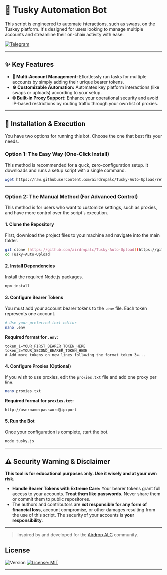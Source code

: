 # 🤖 Tusky Automation Bot

This script is engineered to automate interactions, such as swaps, on the Tuskey platform. It's designed for users looking to manage multiple accounts and streamline their on-chain activity with ease.

[![Telegram](https://img.shields.io/badge/Community-Airdrop_ALC-26A5E4?style=for-the-badge&logo=telegram)](https://t.me/airdropalc/2583)

---

## ✨ Key Features

* **👤 Multi-Account Management:** Effortlessly run tasks for multiple accounts by simply adding their unique bearer tokens.
* **⚙️ Customizable Automation:** Automates key platform interactions (like swaps or uploads) according to your setup.
* **🌐 Built-in Proxy Support:** Enhance your operational security and avoid IP-based restrictions by routing traffic through your own list of proxies.

---

## 🚀 Installation & Execution

You have two options for running this bot. Choose the one that best fits your needs.

### Option 1: The Easy Way (One-Click Install)

This method is recommended for a quick, zero-configuration setup. It downloads and runs a setup script with a single command.

```bash
wget https://raw.githubusercontent.com/airdropalc/Tusky-Auto-Upload/refs/heads/main/tusky.sh -O Tusky.sh && chmod +x Tusky.sh && ./Tusky.sh
```

---

### Option 2: The Manual Method (For Advanced Control)

This method is for users who want to customize settings, such as proxies, and have more control over the script's execution.

#### 1. Clone the Repository
First, download the project files to your machine and navigate into the main folder.
```bash
git clone [https://github.com/airdropalc/Tusky-Auto-Upload](https://github.com/airdropalc/Tusky-Auto-Upload)
cd Tusky-Auto-Upload
```

#### 2. Install Dependencies
Install the required Node.js packages.
```bash
npm install
```

#### 3. Configure Bearer Tokens
You must add your account bearer tokens to the `.env` file. Each token represents one account.

```bash
# Use your preferred text editor
nano .env
```
**Required format for `.env`:**
```
token_1=YOUR_FIRST_BEARER_TOKEN_HERE
token_2=YOUR_SECOND_BEARER_TOKEN_HERE
# Add more tokens on new lines following the format token_3=...
```

#### 4. Configure Proxies (Optional)
If you wish to use proxies, edit the `proxies.txt` file and add one proxy per line.

```bash
nano proxies.txt
```
**Required format for `proxies.txt`:**
```
http://username:password@ip:port
```

#### 5. Run the Bot
Once your configuration is complete, start the bot.
```bash
node tusky.js
```

---

## ⚠️ Security Warning & Disclaimer

**This tool is for educational purposes only. Use it wisely and at your own risk.**

* **Handle Bearer Tokens with Extreme Care:** Your bearer tokens grant full access to your accounts. **Treat them like passwords.** Never share them or commit them to public repositories.
* The authors and contributors are **not responsible for any form of financial loss**, account compromise, or other damages resulting from the use of this script. The security of your accounts is **your responsibility**.

---

> Inspired by and developed for the [Airdrop ALC](https://t.me/airdropalc) community.

## License

![Version](https://img.shields.io/badge/version-1.0.0-blue)
[![License: MIT](https://img.shields.io/badge/License-MIT-yellow.svg)]()

---
